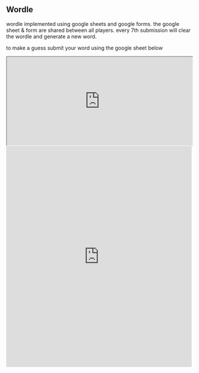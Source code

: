 ## Wordle

wordle implemented using google sheets and google forms. the google sheet & form are shared between all players. every 7th submission will clear the wordle and generate a new word. 

to make a guess submit your word using the google sheet below

<iframe src="https://docs.google.com/spreadsheets/d/e/2PACX-1vSpAT4hBW0kE90w3v0md72UiWgF0_7AeCHTmhaBVoDptkd0_vd3utMjad0786ugxZTS8mmNzRREMqff/pubhtml?gid=367259484&amp;single=true&amp;widget=true&amp;" height="240" width="100%"></iframe>

<br>

<iframe src="https://docs.google.com/forms/d/e/1FAIpQLSeT9-owRH8ygfzdOOtc9s4rroqqnueQ72HEjxs0Rru-DGCiBA/viewform?embedded=true" frameborder="0" marginheight="0" marginwidth="0" height="600" width= "100%">Loading…</iframe>